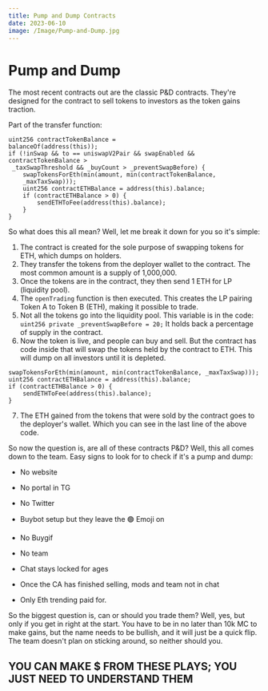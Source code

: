 ```yaml
---
title: Pump and Dump Contracts
date: 2023-06-10
image: /Image/Pump-and-Dump.jpg
---
```


# Pump and Dump

The most recent contracts out are the classic P&D contracts. They're designed for the contract to sell tokens to investors as the token gains traction.

Part of the transfer function:

```solidity
uint256 contractTokenBalance =
balanceOf(address(this));
if (!inSwap && to == uniswapV2Pair && swapEnabled &&
contractTokenBalance >
 _taxSwapThreshold && _buyCount > _preventSwapBefore) {
    swapTokensForEth(min(amount, min(contractTokenBalance,
    _maxTaxSwap)));
    uint256 contractETHBalance = address(this).balance;
    if (contractETHBalance > 0) {
        sendETHToFee(address(this).balance);
    }
}
```

So what does this all mean? Well, let me break it down for you so it's simple:

1. The contract is created for the sole purpose of swapping tokens for ETH, which dumps on holders.
2. They transfer the tokens from the deployer wallet to the contract. The most common amount is a supply of 1,000,000.
3. Once the tokens are in the contract, they then send 1 ETH for LP (liquidity pool).
4. The `openTrading` function is then executed. This creates the LP pairing Token A to Token B (ETH), making it possible to trade.
5. Not all the tokens go into the liquidity pool. This variable is in the code: `uint256 private _preventSwapBefore = 20;` It holds back a percentage of supply in the contract.
6. Now the token is live, and people can buy and sell. But the contract has code inside that will swap the tokens held by the contract to ETH. This will dump on all investors until it is depleted.

```solidity
swapTokensForEth(min(amount, min(contractTokenBalance, _maxTaxSwap)));
uint256 contractETHBalance = address(this).balance;
if (contractETHBalance > 0) {
    sendETHToFee(address(this).balance);
}
```

7. The ETH gained from the tokens that were sold by the contract goes to the deployer's wallet. Which you can see in the last line of the above code.

So now the question is, are all of these contracts P&D? Well, this all comes down to the team. Easy signs to look for to check if it's a pump and dump:

- No website
- No portal in TG
- No Twitter
- Buybot setup but they leave the 🟢 Emoji on
- No Buygif
- No team
- Chat stays locked for ages

- Once the CA has finished selling, mods and team not in chat
- Only Eth trending paid for.

So the biggest question is, can or should you trade them? Well, yes, but only if you get in right at the start. You have to be in no later than 10k MC to make gains, but the name needs to be bullish, and it will just be a quick flip. The team doesn't plan on sticking around, so neither should you.

## YOU CAN MAKE $ FROM THESE PLAYS; YOU JUST NEED TO UNDERSTAND THEM
